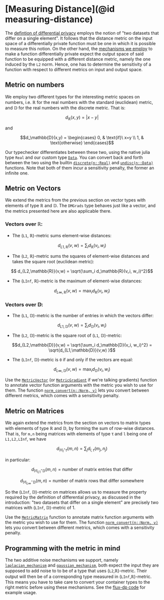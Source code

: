 
# [Measuring Distance](@id measuring-distance)

The [defintion of differential privacy](https://en.wikipedia.org/wiki/Differential_privacy#Definition_of_%CE%B5-differential_privacy) employs the notion of "two datasets that differ on a single element". It follows that the distance metric on the input space of a differentially private function must be one in which it is possible to measure this notion. On the other hand, the [mechanisms we employ](https://en.wikipedia.org/wiki/Additive_noise_mechanisms) to make a function differentially private expect the output space of said function to be equipped with a different distance metric, namely the one induced by the `L2` norm. Hence, one has to determine the sensitivity of a function with respect to different metrics on input and output space.

## Metric on numbers
We employ two different types for the interesting metric spaces on numbers, i.e. ℝ for the real numbers with the standard (euclidean) metric, and 𝔻 for the real numbers with the discrete metric. That is:
```math
d_\mathbb{R}(x,y) = |x-y|
```
and
```math
d_\mathbb{D}(x,y) = \begin{cases}
      0, & \text{if}\ x=y \\
      1, & \text{otherwise}
    \end{cases}
```
Our typechecker differentiates between these two, using the native julia type `Real` and our custom type [`Data`](@ref). You can convert back and forth between the two using the builtin [`discrete(n::Real)`](@ref) and [`undisc(n::Data)`](@ref) functions. Note that both of them incur a sensitivity penalty, the former an infinite one.

## Metric on Vectors
We extend the metrics from the previous section on vector types with elements of type ℝ and 𝔻. The `DMGrads` type behaves just like a vector, and the metrics presented here are also applicable there.
### Vectors over ℝ:
   - The (`L1`, ℝ)-metric sums element-wise distances:
```math
    d_{L1,\mathbb{R}}(v,w) = \sum_i d_\mathbb{R}(v_i, w_i)
```
   - The (`L2`, ℝ)-metric sums the squares of element-wise distances and takes the square root (euclidean metric):
```math
    d_{L2,\mathbb{R}}(v,w) = \sqrt{\sum_i d_\mathbb{R}(v_i, w_i)^2}
```
   - The (`LInf`, ℝ)-metric is the maximum of element-wise distances:
```math
    d_{L\infty,\mathbb{R}}(v,w) = \max_i d_\mathbb{R}(v_i, w_i)
```
### Vectors over 𝔻:
   - The (`L1`, 𝔻)-metric is the number of entries in which the vectors differ:
```math
d_{L1,\mathbb{D}}(v,w) = \sum_i d_\mathbb{D}(v_i, w_i)
```
   - The (`L2`, 𝔻)-metric is the square root of (`L1`, 𝔻)-metric:
```math
d_{L2,\mathbb{D}}(v,w) = \sqrt{\sum_i d_\mathbb{D}(v_i, w_i)^2} = \sqrt{d_{L1,\mathbb{D}}(v,w) }
```
   - The (`LInf`, 𝔻)-metric is `0` if and only if the vectors are equal:
```math
d_{L\infty,\mathbb{D}}(v,w) = \max_i d_\mathbb{D}(v_i, w_i)
```
Use the [`MetricVector`](@ref) (or [`MetricGradient`](@ref) if we're talking gradients) function to annotate vector function arguments with the metric you wish to use for them. The function [`norm_convert(n::Norm, v)`](@ref) lets you convert between different metrics, which comes with a sensitivity penalty.

## Metric on Matrices
We again extend the metrics from the section on vectors to matrix types with elements of type ℝ and 𝔻, by forming the sum of row-wise distances. That is, for `m,n` being matrices with elements of type τ and `l` being one of `L1,L2,LInf`, we have
```math
d_{\mathbb{M}^\star_l\tau}(m,n) = \sum_j d_{l,\tau}(m_j,n_j)
```
in particular:
```math
d_{\mathbb{M}^\star_{L1}\mathbb{D}}(m,n) = \text{number of matrix entries that differ}
```
```math
d_{\mathbb{M}^\star_{L\infty}\mathbb{D}}(m,n) = \text{number of matrix rows that differ somewhere}
```
So the (`LInf`, 𝔻)-metric on matrices allows us to measure the property required by the definition of differential privacy, as discussed in the introduction: "two datasets that differ on a single element" are precisely two matrices with (`LInf`, 𝔻)-metric of 1.

Use the [`MetricMatrix`](@ref) function to annotate matrix function arguments with the metric you wish to use for them. The function [`norm_convert(n::Norm, v)`](@ref) lets you convert between different metrics, which comes with a sensitivity penalty.

## Programming with the metric in mind
The two additive noise mechanisms we support, namely [`laplacian_mechanism`](@ref) and [`gaussian_mechanism`](@ref), both expect the input they are supposed to add noise to to be of a type that uses (`L2`,ℝ)-metric. Their output will then be of a corresponding type measured in (`LInf`,ℝ)-metric. This means you have to take care to convert your container types to the right metric before using these mechanisms. See the [flux-dp code](@ref) for example usage.
